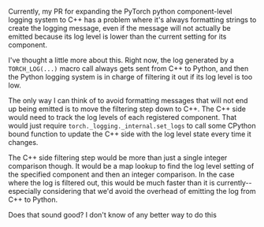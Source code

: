 Currently, my PR for expanding the PyTorch python component-level logging
system to C++ has a problem where it's always formatting strings to create
the logging message, even if the message will not actually be emitted because
its log level is lower than the current setting for its component.




I've thought a little more about this. Right now, the log generated by a `TORCH_LOG(...)` macro call always gets sent from C++ to Python, and then the Python logging system is in charge of filtering it out if its log level is too low.

The only way I can think of to avoid formatting messages that will not end up being emitted is to move the filtering step down to C++. The C++ side would need to track the log levels of each registered component. That would just require `torch._logging._internal.set_logs` to call some CPython bound function to update the C++ side with the log level state every time it changes.

The C++ side filtering step would be more than just a single integer comparison though. It would be a map lookup to find the log level setting of the specified component and then an integer comparison. In the case where the log is filtered out, this would be much faster than it is currently--especially considering that we'd avoid the overhead of emitting the log from C++ to Python.

Does that sound good? I don't know of any better way to do this

